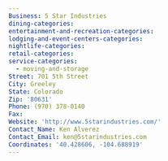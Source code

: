 ```yaml
---
Business: 5 Star Industries
dining-categories:
entertainment-and-recreation-categories:
lodging-and-event-centers-categories:
nightlife-categories:
retail-categories:
service-categories:
  - moving-and-storage
Street: 701 5th Street
City: Greeley
State: Colorado
Zip: '80631'
Phone: (970) 378-0140
Fax:
Website: 'http://www.5starindustries.com/'
Contact_Name: Ken Alverez
Contact_Email: ken@5starindustries.com
Coordinates: '40.428606, -104.688919'
---
```



